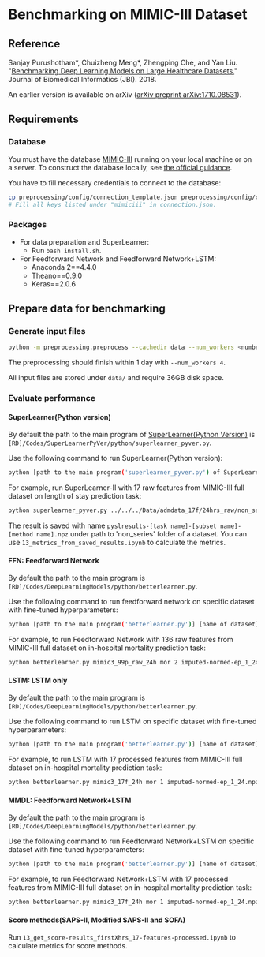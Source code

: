 ﻿
# Benchmarking on MIMIC-III Dataset

## Reference

Sanjay Purushotham*, Chuizheng Meng*, Zhengping Che, and Yan Liu. "[Benchmarking Deep Learning Models on Large Healthcare Datasets.](https://www.sciencedirect.com/science/article/pii/S1532046418300716)" Journal of Biomedical Informatics (JBI). 2018.

An earlier version is available on arXiv ([arXiv preprint arXiv:1710.08531](https://arxiv.org/abs/1710.08531)).

## Requirements

### Database

You must have the database [MIMIC-III](https://mimic.physionet.org/gettingstarted/access/) running on your local machine or on a server. To construct the database locally, see [the official guidance](https://github.com/MIT-LCP/mimic-code/blob/main/mimic-iii/buildmimic/postgres/README.md).

You have to fill necessary credentials to connect to the database:
```bash
cp preprocessing/config/connection_template.json preprocessing/config/connection.json
# Fill all keys listed under "mimiciii" in connection.json.
```

### Packages

- For data preparation and SuperLearner:
    - Run `bash install.sh`.
- For Feedforward Network and Feedforward Network+LSTM:
    - Anaconda 2==4.4.0
    - Theano==0.9.0
    - Keras==2.0.6

## Prepare data for benchmarking
### Generate input files

```bash
python -m preprocessing.preprocess --cachedir data --num_workers <number of processes>
```

The preprocessing should finish within 1 day with `--num_workers 4`.

All input files are stored under `data/` and require 36GB disk space.

### Evaluate performance

<!-- #### SuperLearner(R version)

Use the following command to run [SuperLearner(R version)](https://cran.r-project.org/package=SuperLearner) on specific dataset:

```bash
Rscript [WD]/r_process_mimic_all.r [path to the folder storing input_F_T.csv and output_F_T.csv, no slash in the end] [rank of label]
```

For example, run SuperLearner-I(which means using subscores as features) with 17 processed features from MIMIC-III full dataset on in-hospital mortality prediction task:

```bash
Rscript [WD]/r_process_mimic_all.r [DD]/admdata_17f/24hrs/non_series/folds 0
```

The result is saved with the name `results_[rank of label].rds` under the same folder with where input files and output files are located. You can use `13_r_validation.ipynb` to parse the result and calculate the metrics.

SuperLearner(R version) only supports mortality prediction tasks since its efficiency is too low and we do not plan to apply it to other tasks. -->

#### SuperLearner(Python version)

By default the path to the main program of [SuperLearner(Python Version)](https://github.com/lendle/SuPyLearner) is `[RD]/Codes/SuperLearnerPyVer/python/superlearner_pyver.py`.

Use the following command to run SuperLearner(Python version):

```bash
python [path to the main program('superlearner_pyver.py') of SuperLearner(Python version)] [path to 'non_series' folder of a dataset] [path to 'series' folder of a dataset] [task name, 'mor'/'los'/'icd9'] [rank of label] [name of subset, 'all'/'cv'/'mv'] [method name, 'sl1'/'sl2']
```

For example, run SuperLearner-II with 17 raw features from MIMIC-III full dataset on length of stay prediction task:

```bash
python superlearner_pyver.py ../../../Data/admdata_17f/24hrs_raw/non_series ../../../Data/admdata_17f/24hrs_raw/series los 0 all sl2
```

The result is saved with name `pyslresults-[task name]-[subset name]-[method name].npz` under path to 'non_series' folder of a dataset. You can use `13_metrics_from_saved_results.ipynb` to calculate the metrics.

#### FFN: Feedforward Network

By default the path to the main program is `[RD]/Codes/DeepLearningModels/python/betterlearner.py`.

Use the following command to run feedforward network on specific dataset with fine-tuned hyperparameters:

```bash
python [path to the main program('betterlearner.py')] [name of dataset] [task name] 2 [name of imputed data] [name of fold data] [name of stats of imputed data] --label_type [label type] --static_features_path [path to static features, ‘input.csv’] --static_hidden_dim [2048 for 136 raw features, do not set this for other feature sets] --static_ffn_depth 2 --batch_size 100 --nb_epoch 250 --early_stopping True_BestWeight --early_stopping_patience 20 --batch_normalization True --learning_rate 0.001
```

For example, to run Feedforward Network with 136 raw features from MIMIC-III full dataset on in-hospital mortality prediction task:

```bash
python betterlearner.py mimic3_99p_raw_24h mor 2 imputed-normed-ep_1_24.npz 5-folds.npz imputed-normed-ep_1_24-stdized.npz --label_type 0 --static_features_path ../../../Data/admdata_99p/24hrs_raw/non_series/input.csv --static_hidden_dim 2048 --static_ffn_depth 2 --batch_size 100 --nb_epoch 250 --early_stopping True_BestWeight --early_stopping_patience 20 --batch_normalization True --learning_rate 0.001
```

#### LSTM: LSTM only

By default the path to the main program is `[RD]/Codes/DeepLearningModels/python/betterlearner.py`.

Use the following command to run LSTM on specific dataset with fine-tuned hyperparameters:

```bash
python [path to the main program('betterlearner.py')] [name of dataset] [task name] 1 [name of imputed data] [name of fold data] [name of stats of imputed data] --label_type 0 --without_static --output_dim 2 --batch_size 100 --nb_epoch 250 --early_stopping True_BestWeight --early_stopping_patience 20 --batch_normalization True --learning_rate [0.001 for mortality and icd9 prediction and 0.005 for length of stay prediction] --dropout 0.1
```

For example, to run LSTM with 17 processed features from MIMIC-III full dataset on in-hospital mortality prediction task:

```bash
python betterlearner.py mimic3_17f_24h mor 1 imputed-normed-ep_1_24.npz 5-folds.npz imputed-normed-ep_1_24-stdized.npz --label_type 0 --without_static --output_dim 2 --batch_size 100 --nb_epoch 250 --early_stopping True_BestWeight --early_stopping_patience 20 --batch_normalization True --learning_rate 0.001 --dropout 0.1
```


#### MMDL: Feedforward Network+LSTM

By default the path to the main program is `[RD]/Codes/DeepLearningModels/python/betterlearner.py`.

Use the following command to run Feedforward Network+LSTM on specific dataset with fine-tuned hyperparameters:

```bash
python [path to the main program('betterlearner.py')] [name of dataset] [task name] 1 [name of imputed data] [name of fold data] [name of stats of imputed data] --label_type 0 --ffn_depth 1 --merge_depth 0 --output_dim 2 --batch_size 100 --nb_epoch 250 --early_stopping True_BestWeight --early_stopping_patience 20 --batch_normalization True --learning_rate [0.001 for mortality and icd9 prediction and 0.005 for length of stay prediction] --dropout 0.1
```

For example, to run Feedforward Network+LSTM with 17 processed features from MIMIC-III full dataset on in-hospital mortality prediction task:

```bash
python betterlearner.py mimic3_17f_24h mor 1 imputed-normed-ep_1_24.npz 5-folds.npz imputed-normed-ep_1_24-stdized.npz --label_type 0 --ffn_depth 1 --merge_depth 0 --output_dim 2 --batch_size 100 --nb_epoch 250 --early_stopping True_BestWeight --early_stopping_patience 20 --batch_normalization True --learning_rate 0.001 --dropout 0.1
```

#### Score methods(SAPS-II, Modified SAPS-II and SOFA)

Run `13_get_score-results_firstXhrs_17-features-processed.ipynb` to calculate metrics for score methods.
